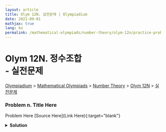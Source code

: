```yaml
---
layout: article
title: Olym 12N. 실전문제 | Olympiadium
date: 2021-09-01
mathjax: true
lang: ko
permalink: /mathematical-olympiads/number-theory/olym-12n/practice-problems/
---
```

# Olym 12N. 정수조합 <br> <ssup> - 실전문제</ssup>

<a href="{{ site.homeurl }}">Olympiadium</a> > <a href="{{ site.homeurl }}mathematical-olympiads/">Mathematical Olympiads</a> > <a href="{{ site.homeurl }}mathematical-olympiads/number-theory/">Number Theory</a> > <a href="{{ site.homeurl }}mathematical-olympiads/number-theory/olym-12n/">Olym 12N</a> > <a href="{{ site.homeurl }}mathematical-olympiads/number-theory/olym-12n/practice-problems/">실전문제</a>

### Problem n. Title Here
<blueboard> Problem Here </blueboard>
[Source Here](Link Here){:target="blank"}
<pinkborder><details>
<summary><b>Solution</b></summary>
Solution Here. 
</details></pinkborder>
